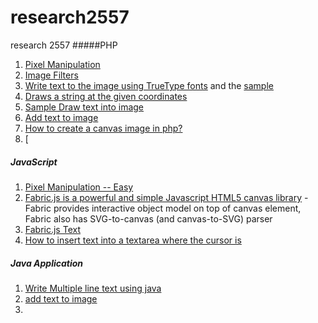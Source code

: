 # research2557
research 2557
#####PHP
1. [Pixel Manipulation](http://www.phpied.com/image-fun/)
1. [Image Filters](http://www.phpied.com/image-fun-with-php-part-2/)
1. [Write text to the image using TrueType fonts](http://php.net/manual/en/function.imagettftext.php) and the [sample](http://stackoverflow.com/questions/1097583/creating-image-from-text-in-php-how-can-i-make-multiline)
1. [Draws a string at the given coordinates](http://php.net/manual/en/function.imagestring.php)
1. [Sample Draw text into image](http://www.hetemeel.com/einsteinform.php)
1. [Add text to image](http://www.phpforkids.com/php/php-gd-library-adding-text-writing.php)
1. [How to create a canvas image in php?](https://www.bayt.com/en/specialties/q/94361/how-to-create-a-canvas-image-in-php/)
1. [

##### JavaScript
1. [Pixel Manipulation -- Easy](https://www.phpied.com/pixel-manipulation-in-canvas/)
1. [Fabric.js is a powerful and simple Javascript HTML5 canvas library](http://fabricjs.com/) - Fabric provides interactive object model on top of canvas element, Fabric also has SVG-to-canvas (and canvas-to-SVG) parser
1. [Fabric.js Text](http://fabricjs.com/fabric-intro-part-2#text)
1. [How to insert text into a textarea where the cursor is](http://web.archive.org/web/20110102112946/http://www.scottklarr.com/topic/425/how-to-insert-text-into-a-textarea-where-the-cursor-is/)

##### Java Application
1. [Write Multiple line text using java](http://stackoverflow.com/questions/32110247/write-multi-line-text-on-an-image-using-java)
1. [add text to image](http://stackoverflow.com/questions/10929524/how-to-add-text-to-an-image-in-java)
1. 

